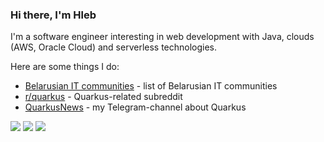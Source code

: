 ### Hi there, I'm Hleb

I'm a software engineer interesting in web development with Java, clouds (AWS, Oracle Cloud) and serverless technologies.

Here are some things I do:
 - [Belarusian IT communities](https://hleb-kastseika.github.io/belarusian-it-communities/) - list of  Belarusian IT communities
 - [r/quarkus](https://www.reddit.com/r/quarkus) - Quarkus-related subreddit
 - [QuarkusNews](https://t.me/quarkusnews) - my Telegram-channel about Quarkus

![](https://github-profile-summary-cards.vercel.app/api/cards/profile-details?username=hleb-kastseika&theme=vue)
![](https://github-profile-summary-cards.vercel.app/api/cards/stats?username=hleb-kastseika&theme=vue)
![](http://github-profile-summary-cards.vercel.app/api/cards/most-commit-language?username=hleb-kastseika&theme=vue)
